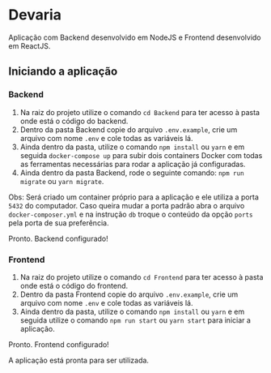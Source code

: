 # Devaria

Aplicação com Backend desenvolvido em NodeJS e Frontend desenvolvido em ReactJS.

## Iniciando a aplicação

### Backend

1. Na raiz do projeto utilize o comando `cd Backend` para ter acesso à pasta onde está o código do backend.
1. Dentro da pasta Backend copie do arquivo `.env.example`, crie um arquivo com nome `.env` e cole todas as variáveis lá.
1. Ainda dentro da pasta, utilize o comando `npm install` ou `yarn` e em seguida `docker-compose up` para subir dois containers Docker com todas as ferramentas necessárias para rodar a aplicação já configuradas.
1. Ainda dentro da pasta Backend, rode o seguinte comando: `npm run migrate` ou `yarn migrate`.

Obs: Será criado um container próprio para a aplicação e ele utiliza a porta `5432` do computador. Caso queira mudar a porta padrão abra o arquivo `docker-composer.yml` e na instrução `db` troque o conteúdo da opção `ports` pela porta de sua preferência.

Pronto. Backend configurado!

### Frontend

1. Na raiz do projeto utilize o comando `cd Frontend` para ter acesso à pasta onde está o código do frontend.
1. Dentro da pasta Frontend copie do arquivo `.env.example`, crie um arquivo com nome `.env` e cole todas as variáveis lá.
1. Ainda dentro da pasta, utilize o comando `npm install` ou `yarn` e em seguida utilize o comando `npm run start` ou `yarn start` para iniciar a aplicação.

Pronto. Frontend configurado!

A aplicação está pronta para ser utilizada.